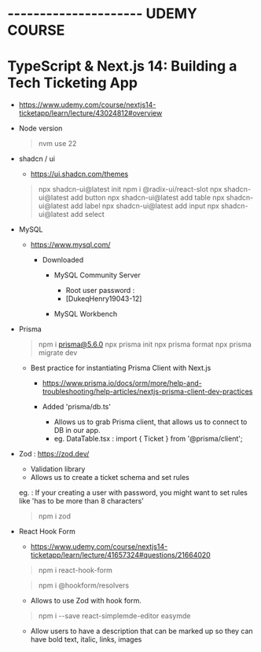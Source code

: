 # --------------------- UDEMY COURSE
# TypeScript & Next.js 14: Building a Tech Ticketing App
  + https://www.udemy.com/course/nextjs14-ticketapp/learn/lecture/43024812#overview


+ Node version
  > nvm use 22


+ shadcn / ui
  - https://ui.shadcn.com/themes

  > npx shadcn-ui@latest init
  > npm i @radix-ui/react-slot
  > npx shadcn-ui@latest add button
  > npx shadcn-ui@latest add table
  > npx shadcn-ui@latest add label
  > npx shadcn-ui@latest add input
  > npx shadcn-ui@latest add select


+ MySQL
  + https://www.mysql.com/

    + Downloaded
      - MySQL Community Server
        - Root user password :
        - [DukeqHenry19043-12]

      - MySQL Workbench


+ Prisma
  > npm i prisma@5.6.0
  > npx prisma init
  > npx prisma format
  > npx prisma migrate dev

  + Best practice for instantiating Prisma Client with Next.js
    - https://www.prisma.io/docs/orm/more/help-and-troubleshooting/help-articles/nextjs-prisma-client-dev-practices

    + Added 'prisma/db.ts'
      - Allows us to grab Prisma client, that allows us to connect to DB in our app.

      + eg. 
        DataTable.tsx :
        import { Ticket } from '@prisma/client';



+ Zod : 
  https://zod.dev/
  - Validation library
  - Allows us to create a ticket schema and set rules
  
  eg. :
    If your creating a user with password, you might want to set rules like 'has to be more than 8 characters'

  > npm i zod



+ React Hook Form
  - https://www.udemy.com/course/nextjs14-ticketapp/learn/lecture/41657324#questions/21664020

  > npm i react-hook-form


  > npm i @hookform/resolvers
    - Allows to use Zod with hook form.


  > npm i --save react-simplemde-editor easymde
    - Allow users to have a description that can be marked up so they can have bold text, italic, links, images
















